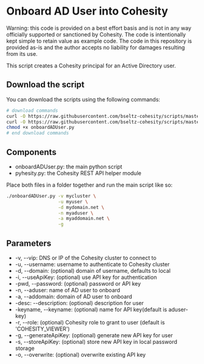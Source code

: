 # Onboard AD User into Cohesity

Warning: this code is provided on a best effort basis and is not in any way officially supported or sanctioned by Cohesity. The code is intentionally kept simple to retain value as example code. The code in this repository is provided as-is and the author accepts no liability for damages resulting from its use.

This script creates a Cohesity principal for an Active Directory user.

## Download the script

You can download the scripts using the following commands:

```bash
# download commands
curl -O https://raw.githubusercontent.com/bseltz-cohesity/scripts/master/python/onboardADUser/onboardADUser.py
curl -O https://raw.githubusercontent.com/bseltz-cohesity/scripts/master/python/pyhesity.py
chmod +x onboardADUser.py
# end download commands
```

## Components

* onboardADUser.py: the main python script
* pyhesity.py: the Cohesity REST API helper module

Place both files in a folder together and run the main script like so:

```bash
./onboardADUser.py -v mycluster \
                   -u myuser \
                   -d mydomain.net \
                   -n myaduser \
                   -a myaddomain.net \
                   -g
```

## Parameters

* -v, --vip: DNS or IP of the Cohesity cluster to connect to
* -u, --username: username to authenticate to Cohesity cluster
* -d, --domain: (optional) domain of username, defaults to local
* -i, --useApiKey: (optional) use API key for authentication
* -pwd, --password: (optional) password or API key
* -n, --aduser: name of AD user to onboard
* -a, --addomain: domain of AD user to onboard
* -desc: --description: (optional) description for user
* -keyname, --keyname: (optional) name for API key(default is aduser-key)
* -r, --role: (optional) Cohesity role to grant to user (default is 'COHESITY_VIEWER')
* -g, --generateApiKey: (optional) generate new API key for user
* -s, --storeApiKey: (optional) store new API key in local password storage
* -o, --overwrite: (optional) overwrite existing API key
